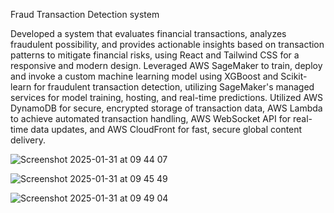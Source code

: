 Fraud Transaction Detection system

Developed a system that evaluates financial transactions, analyzes fraudulent possibility, and provides actionable insights based on transaction patterns to mitigate financial risks, using React and Tailwind CSS for a responsive and modern design.
Leveraged AWS SageMaker to train, deploy and invoke a custom machine learning model using XGBoost and Scikit-learn for fraudulent transaction detection, utilizing SageMaker's managed services for model training, hosting, and real-time predictions.
Utilized AWS DynamoDB for secure, encrypted storage of transaction data, AWS Lambda to achieve automated transaction handling, AWS WebSocket API for real-time data updates, and AWS CloudFront for fast, secure global content delivery.

![Screenshot 2025-01-31 at 09 44 07](https://github.com/user-attachments/assets/f8c5c7cc-75bd-4a75-b9c6-6ea80f1139bb)


![Screenshot 2025-01-31 at 09 45 49](https://github.com/user-attachments/assets/bc22f7a2-2c4e-49ad-aa7b-0c7b23ec0e4f)


![Screenshot 2025-01-31 at 09 49 04](https://github.com/user-attachments/assets/1746b50e-4c7a-45b6-ada0-bbf274230bae)
